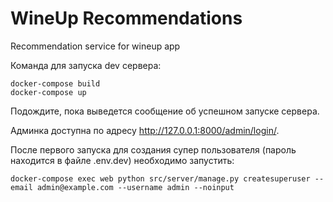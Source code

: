 WineUp Recommendations
==============================

Recommendation service for wineup app

Команда для запуска dev сервера:
```shell script
docker-compose build
docker-compose up
```
Подождите, пока выведется сообщение об успешном запуске сервера.

Админка доступна по адресу http://127.0.0.1:8000/admin/login/.

После первого запуска для создания супер пользователя (пароль находится в файле .env.dev) необходимо запустить:
```shell script
docker-compose exec web python src/server/manage.py createsuperuser --email admin@example.com --username admin --noinput
```

